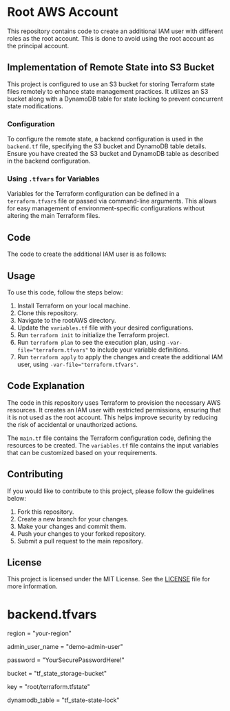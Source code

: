 
# Root AWS Account

This repository contains code to create an additional IAM user with different roles as the root account. This is done to avoid using the root account as the principal account.

## Implementation of Remote State into S3 Bucket

This project is configured to use an S3 bucket for storing Terraform state files remotely to enhance state management practices. It utilizes an S3 bucket along with a DynamoDB table for state locking to prevent concurrent state modifications.

### Configuration

To configure the remote state, a backend configuration is used in the `backend.tf` file, specifying the S3 bucket and DynamoDB table details. Ensure you have created the S3 bucket and DynamoDB table as described in the backend configuration.

### Using `.tfvars` for Variables

Variables for the Terraform configuration can be defined in a `terraform.tfvars` file or passed via command-line arguments. This allows for easy management of environment-specific configurations without altering the main Terraform files.

## Code

The code to create the additional IAM user is as follows:

## Usage

To use this code, follow the steps below:

1. Install Terraform on your local machine.
2. Clone this repository.
3. Navigate to the rootAWS directory.
4. Update the `variables.tf` file with your desired configurations.
5. Run `terraform init` to initialize the Terraform project.
6. Run `terraform plan` to see the execution plan, using `-var-file="terraform.tfvars"` to include your variable definitions.
7. Run `terraform apply` to apply the changes and create the additional IAM user, using `-var-file="terraform.tfvars"`.

## Code Explanation

The code in this repository uses Terraform to provision the necessary AWS resources. It creates an IAM user with restricted permissions, ensuring that it is not used as the root account. This helps improve security by reducing the risk of accidental or unauthorized actions.

The `main.tf` file contains the Terraform configuration code, defining the resources to be created. The `variables.tf` file contains the input variables that can be customized based on your requirements.

## Contributing

If you would like to contribute to this project, please follow the guidelines below:

1. Fork this repository.
2. Create a new branch for your changes.
3. Make your changes and commit them.
4. Push your changes to your forked repository.
5. Submit a pull request to the main repository.

## License

This project is licensed under the MIT License. See the [LICENSE](./LICENSE) file for more information.

# backend.tfvars

region = "your-region"

admin_user_name = "demo-admin-user"

password = "YourSecurePasswordHere!"

bucket         = "tf_state_storage-bucket"

key            = "root/terraform.tfstate"

dynamodb_table = "tf_state-state-lock"
